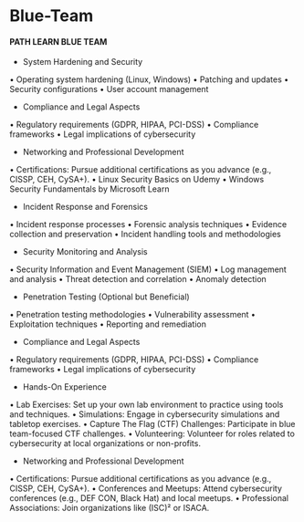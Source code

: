 # Blue-Team

#### PATH LEARN BLUE TEAM

+ System Hardening and Security

•	Operating system hardening (Linux, Windows)
•	Patching and updates
•	Security configurations
•	User account management



+ Compliance and Legal Aspects

•	Regulatory requirements (GDPR, HIPAA, PCI-DSS)
•	Compliance frameworks
•	Legal implications of cybersecurity

+ Networking and Professional Development

•	Certifications: Pursue additional certifications as you advance (e.g., CISSP, CEH, CySA+).
•	Linux Security Basics on Udemy
•	Windows Security Fundamentals by Microsoft Learn

+ Incident Response and Forensics

•	Incident response processes
•	Forensic analysis techniques
•	Evidence collection and preservation
•	Incident handling tools and methodologies

+ Security Monitoring and Analysis

•	Security Information and Event Management (SIEM)
•	Log management and analysis
•	Threat detection and correlation
•	Anomaly detection

+ Penetration Testing (Optional but Beneficial)

•	Penetration testing methodologies
•	Vulnerability assessment
•	Exploitation techniques
•	Reporting and remediation

+ Compliance and Legal Aspects

•	Regulatory requirements (GDPR, HIPAA, PCI-DSS)
•	Compliance frameworks
•	Legal implications of cybersecurity

+ Hands-On Experience

•	Lab Exercises: Set up your own lab environment to practice using tools and techniques.
•	Simulations: Engage in cybersecurity simulations and tabletop exercises.
•	Capture The Flag (CTF) Challenges: Participate in blue team-focused CTF challenges.
•	Volunteering: Volunteer for roles related to cybersecurity at local organizations or non-profits.

+ Networking and Professional Development

•	Certifications: Pursue additional certifications as you advance (e.g., CISSP, CEH, CySA+).
•	Conferences and Meetups: Attend cybersecurity conferences (e.g., DEF CON, Black Hat) and local meetups.
•	Professional Associations: Join organizations like (ISC)² or ISACA.
